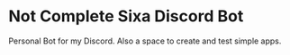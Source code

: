 # Not Complete Sixa Discord Bot

Personal Bot for my Discord. Also a space to create and test simple apps.

